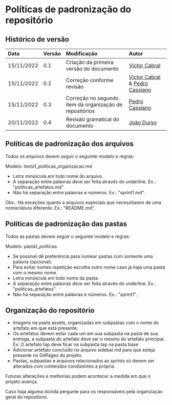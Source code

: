 # Políticas de padronização do repositório

## Histórico de versão

| Data       | Versão | Modificação                                             | Autor                                                                                                   |
| :--------- | :----- | :------------------------------------------------------ | :------------------------------------------------------------------------------------------------------ |
| 15/11/2022 | 0.1    | Criação da primeira versão do documento                 | [Victor Cabral](https://github.com/victordscabral)                                                    |
| 15/11/2022 | 0.2    | Correção conforme revisão                               | [Victor Cabral](https://github.com/victordscabral) & [Pedro Cassiano](https://github.com/PedroLucasCM) |
| 15/11/2022 | 0.3    | Correção no segundo item da organização de repositórios | [Pedro Cassiano](https://github.com/PedroLucasCM)                                                        |
| 20/11/2022 | 0.4    | Revisão gramatical do documento | [João Durso](https://github.com/jvsdurso)| 

## Políticas de padronização dos arquivos

Todos os arquivos devem seguir o seguinte modelo e regras:

Modelo: texto1_politicas_organizacao.md

- Letra minúscula em todo nome do arquivo.
- A separação entre palavras deve ser feita através do underline. Ex.: "politicas_artefatos.md"
- Não há separação entre palavras e números. Ex.: "sprint1.md".

Obs.: Há exceções quanto a arquivos especiais que necessitarem de uma nomeclatura diferente. Ex.: "README.md".

## Políticas de padronização das pastas

Todos as pastas devem seguir o seguinte modelo e regras:

Modelo: pasta1_politicas

- Se possível dê preferência para nomear pastas com somente uma palavra (opcional).
- Para evitar nomes repetição escolha outro nome caso já haja uma pasta com o mesmo nome.
- Letra minúscula em todo nome da pasta.
- A separação entre palavras deve ser feita através do underline. Ex.: "politicas_artefatos"
- Não há separação entre palavras e números. Ex.: "sprint1".

## Organização do repositório

- Imagens na pasta assets, organizadas em subpastas com o nome do artefato em que está presente.
- Os artefatos devem estar cada um em sua subpasta na pasta de sua entrega, a subpasta do artefato deve ser o mesmo do artefato principal. Ex: O artefato tap deve ficar na subpasta tap na pasta base
- Adicionar artefato concluído no arquivo sidebar.md para que esteja presente no GitPages do projeto.
- Pastas, subpastas e arquivos relacionados as sprints só devem ser alterados com conteúdos condizentes a própria.

Futuras alterações e melhorias podem acontecer a medida em que o projeto avança.

Caso haja alguma dúvida pergunte para os responsáveis pela organização geral do repositório.
